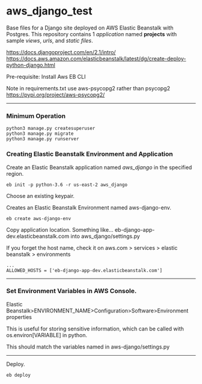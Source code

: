 # aws_django_test

Base files for a Django site deployed on AWS Elastic Beanstalk with Postgres. This repository contains 1 <i>application</i> named <b>projects</b> with sample <i>views</i>, <i>urls</i>, and <i>static files</i>.

https://docs.djangoproject.com/en/2.1/intro/
https://docs.aws.amazon.com/elasticbeanstalk/latest/dg/create-deploy-python-django.html

Pre-requisite: Install Aws EB CLI

Note in requirements.txt use aws-psycopg2 rather than psycopg2
https://pypi.org/project/aws-psycopg2/


- - -
### Minimum Operation

```
python3 manage.py createsuperuser
python3 manage.py migrate
python3 manage.py runserver
```

### Creating Elastic Beanstalk Environment and Application

Create an Elastic Beanstalk application named *aws_django* in the specified region.

```
eb init -p python-3.6 -r us-east-2 aws_django
```
Choose an existing keypair.

Creates an Elastic Beanstalk Environment named aws-django-env.
```
eb create aws-django-env
```

Copy application location. Something like... eb-django-app-dev.elasticbeanstalk.com into aws_django/settings.py

If you forget the host name, check it on aws.com > services > elastic beanstalk > environments
```
...
ALLOWED_HOSTS = ['eb-django-app-dev.elasticbeanstalk.com']

```
- - -
### Set Environment Variables in AWS Console.

Elastic Beanstalk>ENVIRONMENT_NAME>Configuration>Software>Environment properties

This is useful for storing sensitive information, which can be called with os.environ[VARIABLE] in python.

This should match the variables named in aws-django/settings.py

- - -
Deploy.
```
eb deploy
```

